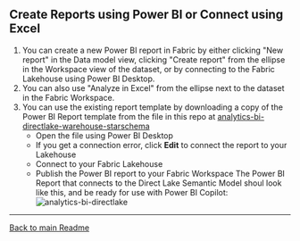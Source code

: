 ## Create Reports using Power BI or Connect using Excel

1. You can create a new Power BI report in Fabric by either clicking "New report" in the Data model view, clicking "Create report" from the ellipse in the Workspace view of the dataset, or by connecting to the Fabric Lakehouse using Power BI Desktop.
2. You can also use "Analyze in Excel" from the ellipse next to the dataset in the Fabric Workspace.
3. You can use the existing report template by downloading a copy of the Power BI Report template from the file in this repo at [analytics-bi-directlake-warehouse-starschema](../CMS%20Medicare%20Part%20D%20Star%20Schema%20Template.pbix)
    - Open the file using Power BI Desktop
    - If you get a connection error, click **Edit** to connect the report to your Lakehouse
    - Connect to your Fabric Lakehouse
    - Publish the Power BI report to your Fabric Workspace
The Power BI Report that connects to the Direct Lake Semantic Model shoul look like this, and be ready for use with Power BI Copilot:
![analytics-bi-directlake](../Images/ReportExample.png) 

*** 
[Back to main Readme](../manual-setup.md#step-4-create-reports-using-power-bi-or-connect-using-excel----steps-are-manual-at-this-time-but-in-future-plan-to-automate-for-quick-setup-) 
